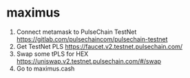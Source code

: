 # maximus

1. Connect metamask to PulseChain TestNet https://gitlab.com/pulsechaincom/pulsechain-testnet
2. Get TestNet PLS https://faucet.v2.testnet.pulsechain.com/
3. Swap some tPLS for HEX https://uniswap.v2.testnet.pulsechain.com/#/swap
4. Go to maximus.cash
